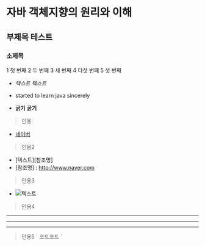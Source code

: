 # 자바 객체지향의 원리와 이해
## 부제목 테스트
### 소제목

1 첫 번째
2 두 번째
3 세 번째
4 다섯 번째
5 섯 번째

* *텍스트* _텍스트_
* started to learn java sincerely

* **굵기** __굵기__

> 인용
* [네이버](http://www.naver.com)
> 인용2
+ [텍스트][참조명]
+ [참조명] : http://www.naver.com
> 인용3
+ ![텍스트](이미지링크)

> 인용4 <br>
---
***
___

> 인용5
\` 코드코드 \`
